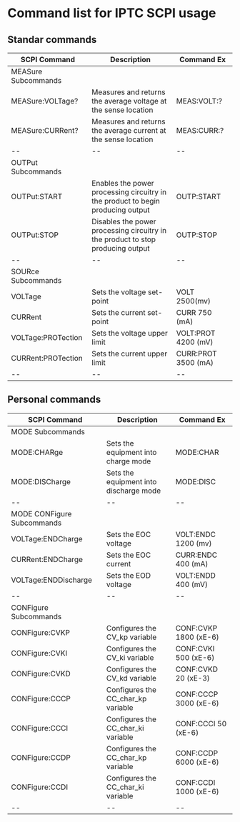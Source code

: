 Command list for IPTC SCPI usage
============

## Standar commands
|SCPI Command | Description | Command Ex |
|--|--|--|
MEASure Subcommands |  |  |
MEASure:VOLTage? | Measures and returns the average voltage at the sense location | MEAS:VOLT:? |
MEASure:CURRent? | Measures and returns the average current at the sense location | MEAS:CURR:? |
|--|--|--|
OUTPut Subcommands |  |  |
OUTPut:START | Enables the power processing circuitry in the product to begin producing output | OUTP:START |
OUTPut:STOP | Disables the power processing circuitry in the product to stop producing output | OUTP:STOP |
|--|--|--|
SOURce Subcommands |  |  |
VOLTage | Sets the voltage set-point | VOLT 2500(mv) |
CURRent | Sets the current set-point | CURR 750 (mA) |
VOLTage:PROTection | Sets the voltage upper limit | VOLT:PROT 4200 (mV) |
CURRent:PROTection | Sets the current upper limit | CURR:PROT 3500 (mA) |
|--|--|--|

## Personal commands
|SCPI Command | Description | Command Ex |
|--|--|--|
MODE Subcommands |  |  |
MODE:CHARge | Sets the equipment into charge mode | MODE:CHAR |
MODE:DISCharge | Sets the equipment into discharge mode | MODE:DISC |
|--|--|--|
MODE CONFigure Subcommands |  |  |
VOLTage:ENDCharge | Sets the EOC voltage | VOLT:ENDC 1200 (mv) |
CURRent:ENDCharge | Sets the EOC current | CURR:ENDC 400 (mA) |
VOLTage:ENDDischarge | Sets the EOD voltage | VOLT:ENDD 400 (mV) |
|--|--|--|
CONFigure Subcommands |  |  |
CONFigure:CVKP | Configures the CV_kp variable | CONF:CVKP 1800 (xE-6) |
CONFigure:CVKI | Configures the CV_ki variable | CONF:CVKI 500 (xE-6) |
CONFigure:CVKD | Configures the CV_kd variable | CONF:CVKD 20 (xE-3) |
CONFigure:CCCP | Configures the CC_char_kp variable | CONF:CCCP 3000 (xE-6) |
CONFigure:CCCI | Configures the CC_char_ki variable | CONF:CCCI 50 (xE-6) |
CONFigure:CCDP | Configures the CC_char_kp variable | CONF:CCDP 6000 (xE-6) |
CONFigure:CCDI | Configures the CC_char_ki variable | CONF:CCDI 1000 (xE-6) |
|--|--|--|
